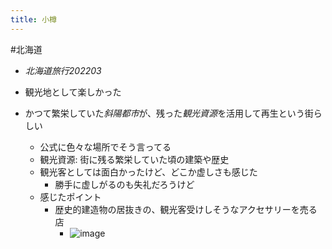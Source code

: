 ```yaml
---
title: 小樽
---
```


\#北海道

* *北海道旅行202203*

* 観光地として楽しかった

* かつて繁栄していた*斜陽都市*が、残った*観光資源*を活用して再生という街らしい
  
  * 公式に色々な場所でそう言ってる
  * 観光資源: 街に残る繁栄していた頃の建築や歴史
  * 観光客としては面白かったけど、どこか虚しさも感じた
    * 勝手に虚しがるのも失礼だろうけど
  * 感じたポイント
    * 歴史的建造物の居抜きの、観光客受けしそうなアクセサリーを売る店
      * ![image](https://gyazo.com/1f7bbff3646537db158ab204c0ca186d/thumb/1000)

